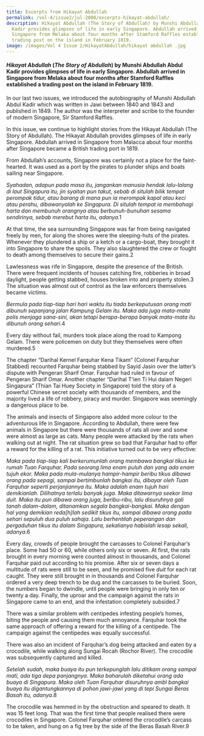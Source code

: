 ```yaml
---
title: Excerpts from Hikayat Abdullah
permalink: /vol-4/issue2/jul-2008/excerpts-hikayat-abdullah/
description: Hikayat Abdullah (The Story of Abdullah) by Munshi Abdullah Abdul
  Kadir provides glimpses of life in early Singapore. Abdullah arrived in
  Singapore from Melaka about four months after Stamford Raffles established a
  trading post on the island in February 1819.
image: /images/Vol 4 Issue 2/HikayatAbdullah/hikayat abdullah .jpg
---
```

#### _Hikayat Abdullah_ (_The Story of Abdullah_) by Munshi Abdullah Abdul Kadir provides glimpses of life in early Singapore. Abdullah arrived in Singapore from Melaka about four months after Stamford Raffles established a trading post on the island in February 1819.

In our last two issues, we introduced the autobiography of Munshi Abdullah Abdul Kadir which was written in Jawi between 1840 and 1843 and published in 1849. The author was the interpreter and scribe to the founder of modern Singapore, Sir Stamford Raffles.

In this issue, we continue to highlight stories from the Hikayat Abdullah (The Story of Abdullah). The Hikayat Abdullah provides glimpses of life in early Singapore. Abdullah arrived in Singapore from Malacca about four months after Singapore became a British trading port in 1819.

From Abdullah’s accounts, Singapore was certainly not a place for the faint-hearted. It was used as a port by the pirates to plunder ships and boats sailing near Singapore.

*Syahadan, adapun pada masa itu, jangankan manusia hendak lalu-lalang di laut Singapura itu, jin syaitan pun takut, sebab di situlah bilik tempat perompak tidur, atau barang di mana pun ia merompak kapal atau keci atau perahu, dibawanyalah ke Singapura. Di situlah tempat ia membahagi harta dan membunuh orangnya atau berbunuh-bunuhan sesama sendirinya, sebab merebut harta itu, adanya*.1

At that time, the sea surrounding Singapore was far from being navigated freely by men, for along the shores were the sleeping-huts of the pirates. Whenever they plundered a ship or a ketch or a cargo-boat, they brought it into Singapore to share the spoils. They also slaughtered the crew or fought to death among themselves to secure their gains.2

Lawlessness was rife in Singapore, despite the presence of the British. There were frequent incidents of houses catching fire, robberies in broad daylight, people getting stabbed, houses broken into and property stolen.3 The situation was almost out of control as the law enforcers themselves became victims.

*Bermula pada tiap-tiap hari hari waktu itu tiada berkeputusan orang mati dibunuh sepanjang jalan Kampung Gelam itu. Maka ada juga mata-mata polis menjaga sana-sini, akan tetapi berapa-berapa banyak mata-mata itu dibunuh orang sehari*.4

Every day without fail, murders took place along the road to Kampong Gelam. There were policemen on duty but they themselves were often murdered.5

The chapter “Darihal Kernel Farquhar Kena Tikam” (Colonel Farquhar Stabbed) recounted Farquhar being stabbed by Sayid Jasin over the latter’s dispute with Pengeran Sharif Omar. Farquhar had ruled in favour of Pengeran Sharif Omar. Another chapter “Darihal T’ien Ti Hui dalam Negeri Singapura” (Thian Tai Huey Society in Singapore) told the story of a powerful Chinese secret society with thousands of members, and the majority lived a life of robbery, piracy and murder. Singapore was seemingly a dangerous place to be.

The animals and insects of Singapore also added more colour to the adventurous life in Singapore. According to Abdullah, there were few animals in Singapore but there were thousands of rats all over and some were almost as large as cats. Many people were attacked by the rats when walking out at night. The rat situation grew so bad that Farquhar had to offer a reward for the killing of a rat. This initiative turned out to be very effective:

*Maka pada tiap-tiap kali berkerumunlah orang membawa bangkai tikus ke rumah Tuan Farquhar. Pada seorang lima enam puluh dan yang ada enam tujuh ekor. Maka pada mula-mulanya hampir-hampir beribu tikus dibawa orang pada sepagi, sampai bertimbunlah bangkai itu, dibayar oleh Tuan Farquhar seperti perjanjiannya itu. Maka adalah enam tujuh hari demikianlah. Dilihatnya terlalu banyak juga. Maka ditawarnya seekor lima duit. Maka itu pun dibawa orang juga, beribu-ribu, lalu disuruhnya gali tanah dalam-dalam, ditanamkan segala bangkai-bangkai. Maka dengan hal yang demikian reda\[h\]lah sedikit tikus itu, sampai dibawa orang pada sehari sepuluh dua puluh sahaja. Lalu berhentilah peperangan dan pergaduhan tikus itu dalam Singapura, sekalianya habislah lesap sekali, adanya*.6

Every day, crowds of people brought the carcasses to Colonel Farquhar’s place. Some had 50 or 60, while others only six or seven. At first, the rats brought in every morning were counted almost in thousands, and Colonel Farquhar paid out according to his promise. After six or seven days a multitude of rats were still to be seen, and he promised five *duit* for each rat caught. They were still brought in in thousands and Colonel Farquhar ordered a very deep trench to be dug and the carcasses to be buried. Soon, the numbers began to dwindle, until people were bringing in only ten or twenty a day. Finally, the uproar and the campaign against the rats in Singapore came to an end, and the infestation completely subsided.7

There was a similar problem with centipedes infesting people’s homes, biting the people and causing them much annoyance. Farquhar took the same approach of offering a reward for the killing of a centipede. The campaign against the centipedes was equally successful.

There was also an incident of Farquhar’s dog being attacked and eaten by a crocodile, while walking along Sungai Rocah (Rochor River). The crocodile was subsequently captured and killed.

*Setelah sudah, maka buaya itu pun terkepunglah lalu ditikam orang sampai mati, ada tiga depa panjangnya. Maka baharulah diketahui orang ada buaya di Singapura. Maka oleh Tuan Farquhar disuruhnya ambl bangkai buaya itu digantungkannya di pohon jawi-jawi yang di tepi Sungai Beras Basah itu, adanya*.8

The crocodile was hemmed in by the obstruction and speared to death. It was 15 feet long. That was the first time that people realised there were crocodiles in Singapore. Colonel Farquhar ordered the crocodile’s carcass to be taken, and hung on a fig tree by the side of the Beras Basah River.9





